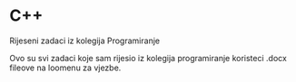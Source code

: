 # C++
Rijeseni zadaci iz kolegija Programiranje

Ovo su svi zadaci koje sam rijesio iz kolegija programiranje koristeci .docx fileove na loomenu za vjezbe.
